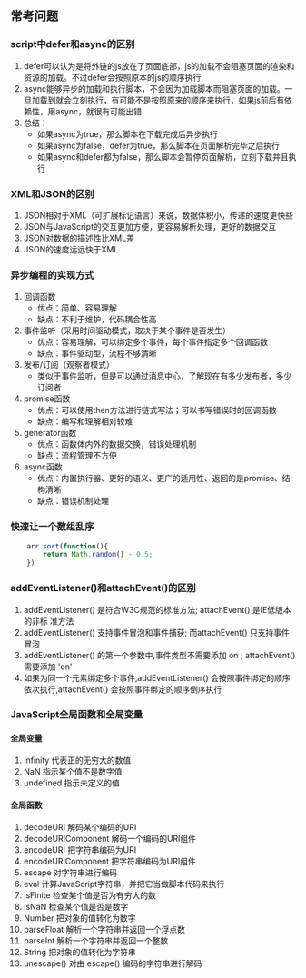 ## 常考问题

### script中defer和async的区别
1. defer可以认为是将外链的js放在了页面底部，js的加载不会阻塞页面的渲染和资源的加载。不过defer会按照原本的js的顺序执行
2. async能够异步的加载和执行脚本，不会因为加载脚本而阻塞页面的加载。一旦加载到就会立刻执行，有可能不是按照原来的顺序来执行，如果js前后有依赖性，用async，就很有可能出错
3. 总结：
    - 如果async为true，那么脚本在下载完成后异步执行
    - 如果async为false，defer为true，那么脚本在页面解析完毕之后执行
    - 如果async和defer都为false，那么脚本会暂停页面解析，立刻下载并且执行

### XML和JSON的区别
1. JSON相对于XML（可扩展标记语言）来说，数据体积小，传递的速度更快些
2. JSON与JavaScript的交互更加方便，更容易解析处理，更好的数据交互
3. JSON对数据的描述性比XML差
4. JSON的速度远远快于XML

### 异步编程的实现方式
1. 回调函数
    - 优点：简单、容易理解
    - 缺点：不利于维护，代码耦合性高
2. 事件监听（采用时间驱动模式，取决于某个事件是否发生）
    - 优点：容易理解，可以绑定多个事件，每个事件指定多个回调函数
    - 缺点：事件驱动型，流程不够清晰
3. 发布/订阅（观察者模式）
    - 类似于事件监听，但是可以通过消息中心，了解现在有多少发布者，多少订阅者
4. promise函数
    - 优点：可以使用then方法进行链式写法；可以书写错误时的回调函数
    - 缺点：编写和理解相对较难
5. generator函数
    - 优点：函数体内外的数据交换，错误处理机制
    - 缺点：流程管理不方便
6. async函数
    - 优点：内置执行器、更好的语义、更广的适用性、返回的是promise、结构清晰
    - 缺点：错误机制处理

### 快速让一个数组乱序
```js
    arr.sort(function(){
        return Math.random() - 0.5;
    })  
```

### addEventListener()和attachEvent()的区别
1. addEventListener() 是符合W3C规范的标准⽅法; attachEvent() 是IE低版本的⾮标
准⽅法
2. addEventListener() ⽀持事件冒泡和事件捕获; ⽽attachEvent() 只⽀持事件冒泡
3. addEventListener() 的第⼀个参数中,事件类型不需要添加 on ; attachEvent() 需要添加 'on'
4. 如果为同⼀个元素绑定多个事件,addEventListener() 会按照事件绑定的顺序依次执⾏,attachEvent() 会按照事件绑定的顺序倒序执⾏

### JavaScript全局函数和全局变量
#### 全局变量
1. infinity 代表正的无穷大的数值
2. NaN 指示某个值不是数字值
3. undefined 指示未定义的值

#### 全局函数
1. decodeURI 解码某个编码的URI
2. decodeURIComponent 解码一个编码的URI组件
3. encodeURI 把字符串编码为URI
4. encodeURIComponent 把字符串编码为URI组件
5. escape 对字符串进行编码
6. eval 计算JavaScript字符串，并把它当做脚本代码来执行
7. isFinite 检查某个值是否为有穷大的数
8. isNaN 检查某个值是否是数字
9. Number 把对象的值转化为数字
10. parseFloat 解析一个字符串并返回一个浮点数
11. parseInt 解析一个字符串并返回一个整数
12. String 把对象的值转化为字符串
13. unescape() 对由 escape() 编码的字符串进⾏解码
